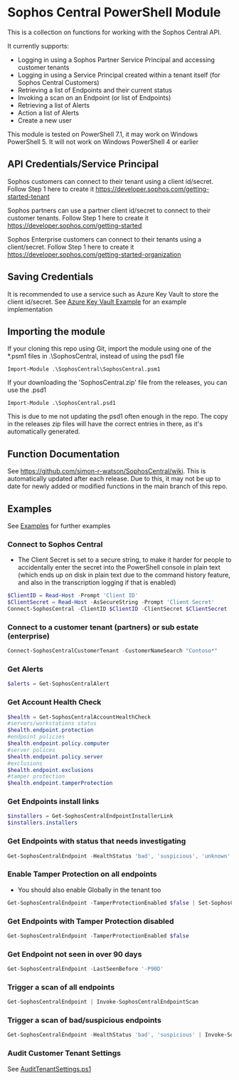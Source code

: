 # Sophos Central PowerShell Module

This is a collection on functions for working with the Sophos Central API.

It currently supports:

* Logging in using a Sophos Partner Service Principal and accessing customer tenants
* Logging in using a Service Principal created within a tenant itself (for Sophos Central Customers)
* Retrieving a list of Endpoints and their current status
* Invoking a scan on an Endpoint (or list of Endpoints)
* Retrieving a list of Alerts
* Action a list of Alerts
* Create a new user

This module is tested on PowerShell 7.1, it may work on Windows PowerShell 5. It will not work on Windows PowerShell 4 or earlier

## API Credentials/Service Principal

Sophos customers can connect to their tenant using a client id/secret. Follow Step 1 here to create it
<https://developer.sophos.com/getting-started-tenant>

Sophos partners can use a partner client id/secret to connect to their customer tenants. Follow Step 1 here to create it
<https://developer.sophos.com/getting-started>

Sophos Enterprise customers can connect to their tenants using a client/secret. Follow Step 1 here to create it
<https://developer.sophos.com/getting-started-organization>

## Saving Credentials

It is recommended to use a service such as Azure Key Vault to store the client id/secret. See [Azure Key Vault Example](./Examples/Azure%20Key%20Vault%20Example.md) for an example implementation

## Importing the module

If your cloning this repo using Git, import the module using one of the *.psm1 files in .\SophosCentral\, instead of using the psd1 file

```pwsh
Import-Module .\SophosCentral\SophosCentral.psm1
```

If your downloading the 'SophosCentral.zip' file from the releases, you can use the .psd1

```pwsh
Import-Module .\SophosCentral.psd1
```

This is due to me not updating the psd1 often enough in the repo. The copy in the releases zip files will have the correct entries in there, as it's automatically generated.

## Function Documentation

See <https://github.com/simon-r-watson/SophosCentral/wiki>. This is automatically updated after each release. Due to this, it may not be up to date for newly added or modified functions in the main branch of this repo.

## Examples

See [Examples](./Examples/) for further examples

### Connect to Sophos Central

* The Client Secret is set to a secure string, to make it harder for people to accidentally enter the secret into the PowerShell console in plain text (which ends up on disk in plain text due to the command history feature, and also in the transcription logging if that is enabled)

``` powershell
$ClientID = Read-Host -Prompt 'Client ID'
$ClientSecret = Read-Host -AsSecureString -Prompt 'Client Secret'
Connect-SophosCentral -ClientID $ClientID -ClientSecret $ClientSecret
```

### Connect to a customer tenant (partners) or sub estate (enterprise)

``` powershell
Connect-SophosCentralCustomerTenant -CustomerNameSearch "Contoso*"
```

### Get Alerts

``` powershell
$alerts = Get-SophosCentralAlert
```

### Get Account Health Check

``` powershell
$health = Get-SophosCentralAccountHealthCheck
#servers/workstations status
$health.endpoint.protection
#endpoint policies
$health.endpoint.policy.computer
#server polices
$health.endpoint.policy.server
#exclusions
$health.endpoint.exclusions
#tamper protection
$health.endpoint.tamperProtection
```

### Get Endpoints install links

``` powershell
$installers = Get-SophosCentralEndpointInstallerLink
$installers.installers
```

### Get Endpoints with status that needs investigating

``` powershell
Get-SophosCentralEndpoint -HealthStatus 'bad', 'suspicious', 'unknown'
```


### Enable Tamper Protection on all endpoints

*  You should also enable Globally in the tenant too

``` powershell
Get-SophosCentralEndpoint -TamperProtectionEnabled $false | Set-SophosCentralEndpointTamperProtection -Enabled $true
```

### Get Endpoints with Tamper Protection disabled

``` powershell
Get-SophosCentralEndpoint -TamperProtectionEnabled $false
```

### Get Endpoint not seen in over 90 days

``` powershell
Get-SophosCentralEndpoint -LastSeenBefore '-P90D'
```

### Trigger a scan of all endpoints

``` powershell
Get-SophosCentralEndpoint | Invoke-SophosCentralEndpointScan
```

### Trigger a scan of bad/suspicious endpoints

``` powershell
Get-SophosCentralEndpoint -HealthStatus 'bad', 'suspicious' | Invoke-SophosCentralEndpointScan
```

### Audit Customer Tenant Settings

See [AuditTenantSettings.ps1](./Examples/AuditTenantSettings.ps1)
